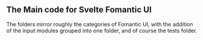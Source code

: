 ## The Main code for Svelte Fomantic UI

The folders mirror roughly the categories of Fomantic UI, with the addition of the input modules grouped into one folder, and of course the tests folder.